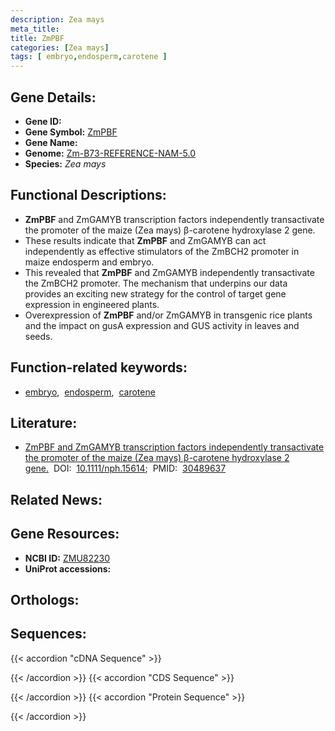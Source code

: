 ```yaml
---
description: Zea mays
meta_title:
title: ZmPBF
categories: [Zea mays]
tags: [ embryo,endosperm,carotene ]
---
```


## Gene Details:
- **Gene ID:** []()
- **Gene Symbol:** <u>ZmPBF</u>
- **Gene Name:** 
- **Genome:** [Zm-B73-REFERENCE-NAM-5.0]()
- **Species:** *Zea mays*

## Functional Descriptions:
   - **ZmPBF** and ZmGAMYB transcription factors independently transactivate the promoter of the maize (Zea mays) β-carotene hydroxylase 2 gene.
   - These results indicate that **ZmPBF** and ZmGAMYB can act independently as effective stimulators of the ZmBCH2 promoter in maize endosperm and embryo.
   - This revealed that **ZmPBF** and ZmGAMYB independently transactivate the ZmBCH2 promoter. The mechanism that underpins our data provides an exciting new strategy for the control of target gene expression in engineered plants.
   - Overexpression of **ZmPBF** and/or ZmGAMYB in transgenic rice plants and the impact on gusA expression and GUS activity in leaves and seeds.

## Function-related keywords:
   - [embryo](/tags/embryo/),&nbsp;&nbsp;[endosperm](/tags/endosperm/),&nbsp;&nbsp;[carotene](/tags/carotene/)

## Literature:
   - [ZmPBF and ZmGAMYB transcription factors independently transactivate the promoter of the maize (Zea mays) β-carotene hydroxylase 2 gene.](https://doi.org/10.1111/nph.15614)&nbsp;&nbsp;DOI:&nbsp;&nbsp;[10.1111/nph.15614](https://doi.org/10.1111/nph.15614);&nbsp;&nbsp;PMID:&nbsp;&nbsp;[30489637](https://pubmed.ncbi.nlm.nih.gov/30489637/)

## Related News:

## Gene Resources:
- **NCBI ID:**  [ZMU82230](https://www.ncbi.nlm.nih.gov/gene/?term=ZMU82230)
- **UniProt accessions:**  [](https://www.uniprot.org/uniprotkb//entry)

## Orthologs:

## Sequences:
{{< accordion "cDNA Sequence" >}}

{{< /accordion >}}
{{< accordion "CDS Sequence" >}}

{{< /accordion >}}
{{< accordion "Protein Sequence" >}}

{{< /accordion >}}
